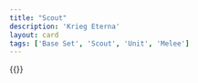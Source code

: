 ```yaml
---
title: "Scout"
description: 'Krieg Eterna'
layout: card
tags: ['Base Set', 'Scout', 'Unit', 'Melee']
---
```

{{<card-detail-page title="Scout" artwork="Remnants of an Army by Elizabeth Thompson (1879)" />}}